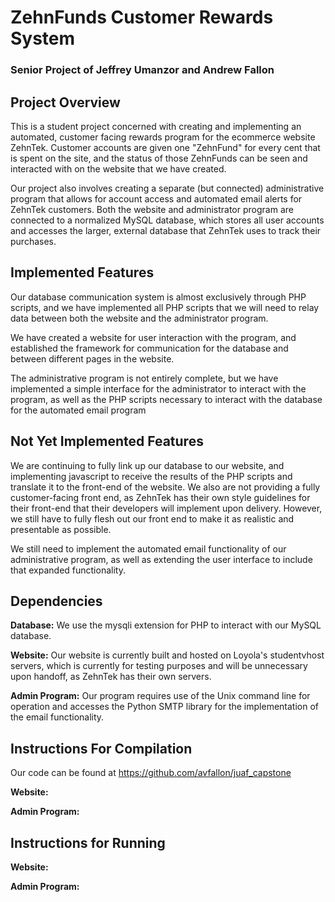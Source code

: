 # ZehnFunds Customer Rewards System

### Senior Project of Jeffrey Umanzor and Andrew Fallon

## Project Overview

This is a student project concerned with creating and implementing an automated, customer facing rewards program for the ecommerce website ZehnTek. Customer accounts are given one "ZehnFund" for every cent that is spent on the site, and the status of those ZehnFunds can be seen and interacted with on the website that we have created. 

Our project also involves creating a separate (but connected) administrative program that allows for account access and automated email alerts for ZehnTek customers. Both the website and administrator program are connected to a normalized MySQL database, which stores all user accounts and accesses the larger, external database that ZehnTek uses to track their purchases.


## Implemented Features

Our database communication system is almost exclusively through PHP scripts, and we have implemented all PHP scripts that we will need to relay data between both the website and the administrator program. 

We have created a website for user interaction with the program, and established the framework for communication for the database and between different pages in the website.

The administrative program is not entirely complete, but we have implemented a simple interface for the administrator to interact with the program, as well as the PHP scripts necessary to interact with the database for the automated email program


## Not Yet Implemented Features

We are continuing to fully link up our database to our website, and implementing javascript to receive the results of the PHP scripts and translate it to the front-end of the website. We also are not providing a fully customer-facing front end, as ZehnTek has their own style guidelines for their front-end that their developers will implement upon delivery. However, we still have to fully flesh out our front end to make it as realistic and presentable as possible.

We still need to implement the automated email functionality of our administrative program, as well as extending the user interface to include that expanded functionality. 


## Dependencies

**Database:** We use the mysqli extension for PHP to interact with our MySQL database.

**Website:** Our website is currently built and hosted on Loyola's studentvhost servers, which is currently for testing purposes and will be unnecessary upon handoff, as ZehnTek has their own servers.

**Admin Program:** Our program requires use of the Unix command line for operation and accesses the Python SMTP library for the implementation of the email functionality.


## Instructions For Compilation

Our code can be found at https://github.com/avfallon/juaf_capstone

**Website:** 

**Admin Program:**


## Instructions for Running

**Website:** 

**Admin Program:**



